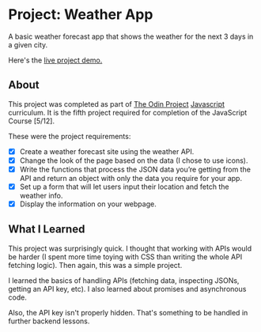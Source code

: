 Project: Weather App
=============

A basic weather forecast app that shows the weather for the next 3 days in a given city.

Here's the [live project demo.](https://alansobchacki.github.io/odin-js-weather-app/)

About
-----

This project was completed as part of [The Odin Project](https://www.theodinproject.com/) [Javascript](https://www.theodinproject.com/paths/full-stack-javascript/courses/javascript) curriculum. It is the fifth project required for completion of the JavaScript Course [5/12].

These were the project requirements:

- [x] Create a weather forecast site using the weather API.
- [x] Change the look of the page based on the data (I chose to use icons).
- [x] Write the functions that process the JSON data you’re getting from the API and return an object with only the data you require for your app.
- [x] Set up a form that will let users input their location and fetch the weather info.
- [x] Display the information on your webpage.

What I Learned
-----

This project was surprisingly quick. I thought that working with APIs would be harder (I spent more time toying with CSS than writing the whole API fetching logic). Then again, this was a simple project. 

I learned the basics of handling APIs (fetching data, inspecting JSONs, getting an API key, etc). I also learned about promises and asynchronous code.

Also, the API key isn't properly hidden. That's something to be handled in further backend lessons.
